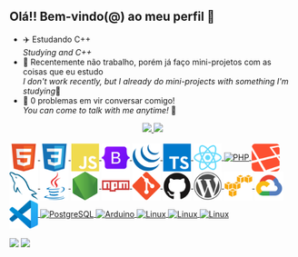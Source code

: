 ## Olá!! Bem-vindo(@) ao meu perfil 🍁

- ✈️ Estudando C++ <br>
     *Studying and C++*
- 💼 Recentemente não trabalho, porém já faço mini-projetos com as coisas que eu estudo<br>
     *I don't work recently, but I already do mini-projects with something I'm studying*🎋
- 💬 0 problemas em vir conversar comigo! <br>
     *You can come to talk with me anytime!* 🍇
<div align="center">

  <a href="https://github.com/emilsonfilho">

  <img height="180em" src="https://github-readme-stats.vercel.app/api?username=emilsonfilho&show_icons=true&theme=tokyonight&include_all_commits=true&count_private=true"/>

  <img height="180em" src="https://github-readme-stats.vercel.app/api/top-langs/?username=emilsonfilho&layout=compact&langs_count=7&theme=tokyonight"/>

</div>
  <div style="display: inline_block"><br>

 <img align="center" alt="Rafa-HTML" height="50" width="50" src="https://raw.githubusercontent.com/devicons/devicon/master/icons/html5/html5-original.svg">

 <img align="center" alt="Rafa-CSS" height="50" width="50" src="https://raw.githubusercontent.com/devicons/devicon/master/icons/css3/css3-original.svg">
      
 <img align="center" alt="Rafa-Js" height="50" width="50" src="https://raw.githubusercontent.com/devicons/devicon/master/icons/javascript/javascript-plain.svg">
      
 <img align="center" alt="Bootstrap" height="50" width="50" src="https://raw.githubusercontent.com/devicons/devicon/master/icons/bootstrap/bootstrap-original.svg"/>
      
 <img align="center" alt="jQuery" height="50" width="50" src="https://raw.githubusercontent.com/devicons/devicon/master/icons/jquery/jquery-original.svg" />
      
 <img align="center" alt="TypeScript" height="50" width="50" src="https://raw.githubusercontent.com/devicons/devicon/master/icons/typescript/typescript-original.svg" />
      
 <img align="center" alt="React" height="50" width="50" src="https://raw.githubusercontent.com/devicons/devicon/master/icons/react/react-original.svg"/>

 <img align="center" alt="PHP" height="50" width="50" src="https://raw.githubusercontent.com/jmnote/z-icons/master/svg/php.svg">
      
 <img align="center" alt="Laravel" height="50" width="50" src="https://raw.githubusercontent.com/devicons/devicon/master/icons/laravel/laravel-plain.svg"/>
      
 <img align="center" alt="MySQL" height="50" width="50" src="https://raw.githubusercontent.com/devicons/devicon/master/icons/mysql/mysql-original.svg"/>
      
 <img align="center" alt="Java" height="50" width="50" src="https://raw.githubusercontent.com/devicons/devicon/master/icons/java/java-original.svg" />
      
 <img align="center" alt="Node.js" height="50" width="50" src="https://raw.githubusercontent.com/devicons/devicon/master/icons/nodejs/nodejs-original.svg" />
      
 <img align="center" alt="npm" height="50" width="50" src="https://raw.githubusercontent.com/devicons/devicon/master/icons/npm/npm-original-wordmark.svg" />
      
 <img align="center" alt="Git" height="50" width="50" src="https://raw.githubusercontent.com/devicons/devicon/master/icons/git/git-original.svg" />
      
 <img align="center" alt="GitHub" height="50" width="50" src="https://raw.githubusercontent.com/devicons/devicon/master/icons/github/github-original.svg" />
      
 <img align="center" alt="Wordpress" height="50" width="50" src="https://raw.githubusercontent.com/devicons/devicon/master/icons/wordpress/wordpress-plain.svg" />
      
 <img align="center" alt="Amazon Web Service" height="50" width="50" src="https://raw.githubusercontent.com/devicons/devicon/master/icons/amazonwebservices/amazonwebservices-original.svg" />
      
 <img align="center" alt="Google Cloud" height="50" width="50" src="https://raw.githubusercontent.com/devicons/devicon/master/icons/googlecloud/googlecloud-original.svg" />
      
 <img align="center" alt="VSCode" height="50" width="50" src="https://raw.githubusercontent.com/devicons/devicon/master/icons/vscode/vscode-original.svg" />

 <img align="center" alt="PostgreSQL" height="50" width="50" src="https://cdn.jsdelivr.net/gh/devicons/devicon/icons/postgresql/postgresql-original.svg" />

 <img align="center" alt="Arduino" height="50" width="50" src="https://cdn.jsdelivr.net/gh/devicons/devicon/icons/arduino/arduino-original.svg" />

 <img align="center" alt="Linux" height="50" width="50" src="https://cdn.jsdelivr.net/gh/devicons/devicon/icons/linux/linux-original.svg" />

 <img align="center" alt="Linux" height="50" width="50" src="https://devicon-website.vercel.app/api/c/original.svg" />

 <img align="center" alt="Linux" height="50" width="50" src="https://devicon-website.vercel.app/api/cplusplus/original.svg" />
          
          

</div>
  <br>




<div>
   <a href="https://instagram.com/e.milson_" target="_blank"><img src="https://img.shields.io/badge/-Instagram-%23E4405F?style=for-the-badge&logo=instagram&logoColor=white" target="_blank"></a>
   <a href = "mailto:emilsonfilhocontato@gmail.com"><img src="https://img.shields.io/badge/-Gmail-%23333?style=for-the-badge&logo=gmail&logoColor=white" target="_blank"></a>


</div>
